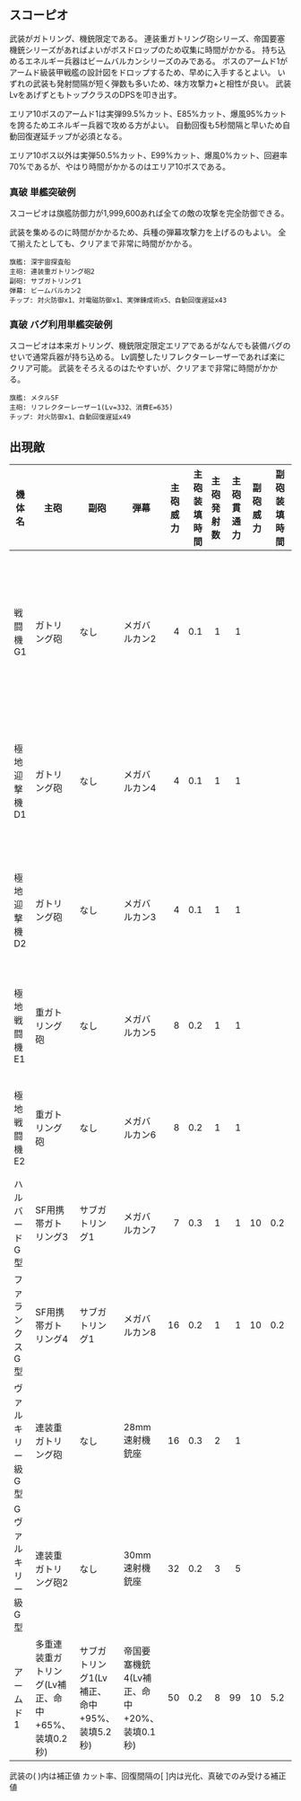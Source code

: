 ## スコーピオ

武装がガトリング、機銃限定である。
連装重ガトリング砲シリーズ、帝国要塞機銃シリーズがあればよいがボスドロップのため収集に時間がかかる。
持ち込めるエネルギー兵器はビームバルカンシリーズのみである。
ボスのアームド1がアームド級装甲戦艦の設計図をドロップするため、早めに入手するとよい。
いずれの武装も発射間隔が短く弾数も多いため、味方攻撃力+と相性が良い。
武装LvをあげずともトップクラスのDPSを叩き出す。

エリア10ボスのアームド1は実弾99.5%カット、E85%カット、爆風95%カットを誇るためエネルギー兵器で攻める方がよい。
自動回復も5秒間隔と早いため自動回復遅延チップが必須となる。

エリア10ボス以外は実弾50.5%カット、E99%カット、爆風0%カット、回避率70%であるが、やはり時間がかかるのはエリア10ボスである。

### 真破 単艦突破例

スコーピオは旗艦防御力が1,999,600あれば全ての敵の攻撃を完全防御できる。

武装を集めるのに時間がかかるため、兵種の弾幕攻撃力を上げるのもよい。
全て揃えたとしても、クリアまで非常に時間がかかる。

```
旗艦: 深宇宙探査船
主砲: 連装重ガトリング砲2
副砲: サブガトリング1
弾幕: ビームバルカン2
チップ: 対火防御x1、対電磁防御x1、実弾錬成術x5、自動回復遅延x43
```

### 真破 バグ利用単艦突破例

スコーピオは本来ガトリング、機銃限定限定エリアであるがなんでも装備バグのせいで通常兵器が持ち込める。
Lv調整したリフレクターレーザーであれば楽にクリア可能。
武装をそろえるのはたやすいが、クリアまで非常に時間がかかる。

```
旗艦: メタルSF
主砲: リフレクターレーザー1(Lv=332、消費E=635)
チップ: 対火防御x1、自動回復遅延x49
```

## 出現敵

<ul class="enemies-list"></ul>

| 機体名             | 主砲                                              | 副砲                                         | 弾幕                                       | 主砲威力 | 主砲装填時間 | 主砲発射数 | 主砲貫通力 | 副砲威力 | 副砲装填時間 | 副砲発射数 | 副砲貫通力 | 弾幕威力 | 弾幕装填時間 | 弾幕発射数 | 弾幕貫通力 | 機関            | 設計図                  | 実弾カット | Eカット | 爆風カット | 回避率 | 爆風回避率 | 回復間隔 | 登場ステージ                         |
|--------------------|---------------------------------------------------|----------------------------------------------|--------------------------------------------|---------:|-------------:|-----------:|-----------:|---------:|-------------:|-----------:|-----------:|---------:|-------------:|-----------:|-----------:|-----------------|-------------------------|-----------:|--------:|-----------:|-------:|-----------:|----------|--------------------------------------|
| 戦闘機G1           | ガトリング砲                                      | なし                                         | メガバルカン2                              |        4 |          0.1 |          1 |          1 |          |              |            |            |        3 |          0.2 |          1 |          1 | 原子炉B         | 対空迎撃機XX1           |         0% |    100% |         0% |    75% |        50% | なし     | 1、1ボス、2、3、4、5、6、7、8、9、10 |
| 極地迎撃機D1       | ガトリング砲                                      | なし                                         | メガバルカン4                              |        4 |          0.1 |          1 |          1 |          |              |            |            |        5 |          0.2 |          2 |          1 | 核融合炉A       | 対空迎撃機XX1           |      50.5% |     99% |         0% |    70% |        70% | なし     | 2ボス、3、4、5、6、7、8、9、10       |
| 極地迎撃機D2       | ガトリング砲                                      | なし                                         | メガバルカン3                              |        4 |          0.1 |          1 |          1 |          |              |            |            |        4 |          0.2 |          1 |          1 | 核融合炉B       | 対空迎撃機XX1           |      50.5% |     99% |         0% |    70% |        70% | なし     | 3ボス、4、5、6、7、8、9、10          |
| 極地戦闘機E1       | 重ガトリング砲                                    | なし                                         | メガバルカン5                              |        8 |          0.2 |          1 |          1 |          |              |            |            |        6 |          0.2 |          2 |          1 | 核融合炉C       | 発掘戦闘機Z             |      50.5% |     99% |         0% |    70% |        70% | なし     | 4ボス、5、6、7、8、9、10             |
| 極地戦闘機E2       | 重ガトリング砲                                    | なし                                         | メガバルカン6                              |        8 |          0.2 |          1 |          1 |          |              |            |            |        7 |          0.2 |          2 |          1 | 核融合炉D       | 発掘戦闘機F18           |      50.5% |     99% |         0% |    70% |        70% | なし     | 5ボス、6、7、8、9、10                |
| ハルバードG型      | SF用携帯ガトリング3                               | サブガトリング1                              | メガバルカン7                              |        7 |          0.3 |          1 |          1 |       10 |          0.2 |          1 |          1 |        8 |          0.2 |          2 |          1 | 核融合炉E       | 汎用SF-AS21             |      50.5% |     99% |         0% |    70% |        70% | なし     | 6、6ボス、7、8、9、10                |
| ファランクスG型    | SF用携帯ガトリング4                               | サブガトリング1                              | メガバルカン8                              |       16 |          0.2 |          1 |          1 |       10 |          0.2 |          1 |          1 |       10 |          0.2 |          2 |          1 | 核融合炉F       | 支援SF-AS22             |      50.5% |     99% |         0% |    70% |        70% | なし     | 7ボス、8、9、10                      |
| ヴァルキリー級G型  | 連装重ガトリング砲                                | なし                                         | 28mm速射機銃座                             |       16 |          0.3 |          2 |          1 |          |              |            |            |       28 |          0.2 |          4 |          1 | 試作対消滅機関B | 軽巡洋艦                |      50.5% |     99% |         0% |    70% |        70% | なし     | 8ボス、9、10                         |
| Gヴァルキリー級G型 | 連装重ガトリング砲2                               | なし                                         | 30mm速射機銃座                             |       32 |          0.2 |          3 |          5 |          |              |            |            |       30 |          0.2 |          4 |          2 | 対消滅機関B     | Gヴァルキリー級重巡洋艦 |      50.5% |     99% |         0% |    70% |        70% | なし     | 9ボス、10                            |
| アームド1          | 多重連装重ガトリング(Lv補正、命中+65%、装填0.2秒) | サブガトリング1(Lv補正、命中+95%、装填5.2秒) | 帝国要塞機銃4(Lv補正、命中+20%、装填0.1秒) |       50 |          0.2 |          8 |         99 |       10 |          5.2 |          1 |          1 |       70 |          0.1 |         15 |          1 | 縮退炉C         | アームド級装甲戦艦      |      99.5% |     85% |        95% |     0% |         0% | 5秒      | 10ボス                               |

武装の( )内は補正値
カット率、回復間隔の[ ]内は光化、真破でのみ受ける補正値
